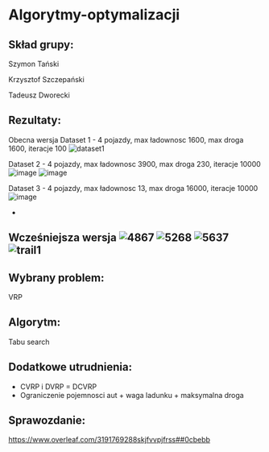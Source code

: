 # Algorytmy-optymalizacji

Skład grupy:
-
Szymon Tański 

Krzysztof Szczepański 

Tadeusz Dworecki


Rezultaty:
-
Obecna wersja
Dataset 1 - 4 pojazdy, max ładownosc 1600, max droga 1600, iteracje 100
![dataset1](https://github.com/KrzysztofSZCZ/Algorytmy-optymalizacji/assets/108231030/590fae5a-d930-4737-9852-0f19ffcfd57e)

Dataset 2 - 4 pojazdy, max ładownosc 3900, max droga 230, iteracje 10000
![image](https://github.com/KrzysztofSZCZ/Algorytmy-optymalizacji/assets/108231030/2c730049-d3f0-4a4f-8ebd-c3bba018dda2)
![image](https://github.com/KrzysztofSZCZ/Algorytmy-optymalizacji/assets/108231030/b76c353c-9d06-4e2b-b9c3-841083aa5e2d)



Dataset 3 - 4 pojazdy, max ładownosc 13, max droga 16000, iteracje 10000
![image](https://github.com/KrzysztofSZCZ/Algorytmy-optymalizacji/assets/108231030/f87bdc32-082e-481e-aa3d-406082ca4996)

-
Wcześniejsza wersja
![4867](https://github.com/KrzysztofSZCZ/Algorytmy-optymalizacji/assets/108231030/d5558082-b78e-4631-8686-bfede36e2e2d)
![5268](https://github.com/KrzysztofSZCZ/Algorytmy-optymalizacji/assets/108231030/3ac98e2e-5f89-4bbc-bb4c-c83d6279dd49)
![5637](https://github.com/KrzysztofSZCZ/Algorytmy-optymalizacji/assets/108231030/20038d38-c079-4227-a532-f76b18398d93)
![trail1](https://github.com/KrzysztofSZCZ/Algorytmy-optymalizacji/assets/108231030/a2846ed8-4e90-4909-a58e-7cf5b8b4fbb6)
-
Wybrany problem: 
-
VRP 

Algorytm:
-
Tabu search

Dodatkowe utrudnienia:
-
- CVRP i DVRP = DCVRP
- Ograniczenie pojemnosci aut + waga ladunku + maksymalna droga

Sprawozdanie:
-
https://www.overleaf.com/3191769288skjfvvpjfrss##0cbebb
